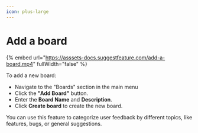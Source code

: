 ```yaml
---
icon: plus-large
---
```


# Add a board

{% embed url="https://asssets-docs.suggestfeature.com/add-a-board.mp4" fullWidth="false" %}

To add a new board:

* Navigate to the "Boards" section in the main menu
* Click the **"Add Board"** button.
* Enter the **Board Name** and **Description**.
* Click **Create board** to create the new board.

You can use this feature to categorize user feedback by different topics, like features, bugs, or general suggestions.
